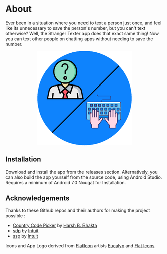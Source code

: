 
# About

Ever been in a situation where you need to text a person just once, and feel like its unnecessary to save the person's number, but you can't text otherwise? Well, the Stranger Texter app does that exact same thing! Now you can text other people on chatting apps without needing to save the number.

<p align="center">
<img src="https://github.com/tusharsbouri11/Stranger-Texter/blob/master/logo.png?raw=true" alt="logo" width="300" height="300" />
</p>

## Installation

Download and install the app from the releases section. Alternatively, you can also build the app yourself from the source code, using Android Studio. Requires a minimum of Android 7.0 Nougat for Installation.

## Acknowledgements

Thanks to these Github repos and their authors for making the project possible :

 - [Country Code Picker](https://github.com/hbb20/CountryCodePickerProject) by [Harsh B. Bhakta](https://github.com/hbb20)
 - [sdp](https://github.com/matiassingers/awesome-readme) by [Intuit](https://github.com/intuit)
 - [ssp](https://github.com/intuit/ssp) by [Intuit](https://github.com/intuit)
 
 Icons and App Logo derived from [FlatIcon](https://www.flaticon.com/) artists [Eucalyp](https://www.flaticon.com/authors/eucalyp) and [Flat Icons](https://www.flaticon.com/authors/flat-icons)
